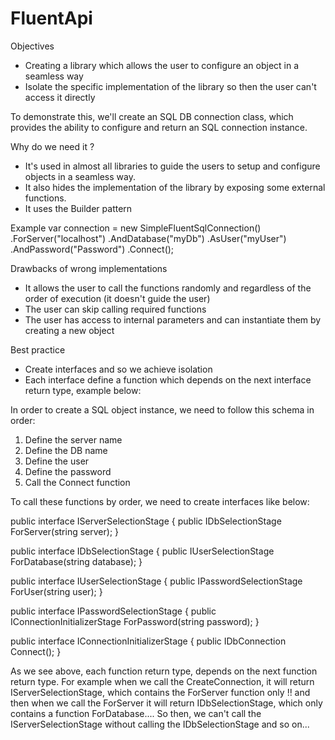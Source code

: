 # FluentApi
Objectives
- Creating a library which allows the user to configure an object in a seamless way
- Isolate the specific implementation of the library so then the user can't access it directly

To demonstrate this, we'll create an SQL DB connection class, which provides the ability to configure and return an SQL connection instance.

Why do we need it ?
- It's used in almost all libraries to guide the users to setup and configure objects in a seamless way.
- It also hides the implementation of the library by exposing some external functions.
- It uses the Builder pattern

Example
var connection = new SimpleFluentSqlConnection()
.ForServer("localhost")
.AndDatabase("myDb")
.AsUser("myUser")
.AndPassword("Password")
.Connect();

Drawbacks of wrong implementations
- It allows the user to call the functions randomly and regardless of the order of execution (it doesn't guide the user)
- The user can skip calling required functions
- The user has access to internal parameters and can instantiate them by creating a new object

Best practice
- Create interfaces and so we achieve isolation
- Each interface define a function which depends on the next interface return type, example below:

In order to create a SQL object instance, we need to follow this schema in order:
1) Define the server name
2) Define the DB name
2) Define the user
3) Define the password
4) Call the Connect function

To call these functions by order, we need to create interfaces like below:

public interface IServerSelectionStage {
  public IDbSelectionStage ForServer(string server);
}

public interface IDbSelectionStage {
  public IUserSelectionStage ForDatabase(string database);
}

public interface IUserSelectionStage {
  public IPasswordSelectionStage ForUser(string user);
}

public interface IPasswordSelectionStage {
  public IConnectionInitializerStage ForPassword(string password);
}

public interface IConnectionInitializerStage {
  public IDbConnection Connect();
}

As we see above, each function return type, depends on the next function return type. For example when we call the CreateConnection, it will return IServerSelectionStage, which contains the ForServer function only !! and then when we call the ForServer it will return IDbSelectionStage, which only contains a function ForDatabase....
So then, we can't call the IServerSelectionStage without calling the IDbSelectionStage and so on...
